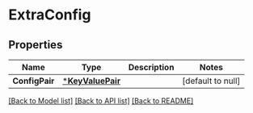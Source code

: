 # ExtraConfig

## Properties
Name | Type | Description | Notes
------------ | ------------- | ------------- | -------------
**ConfigPair** | [***KeyValuePair**](KeyValuePair.md) |  | [default to null]

[[Back to Model list]](../README.md#documentation-for-models) [[Back to API list]](../README.md#documentation-for-api-endpoints) [[Back to README]](../README.md)

